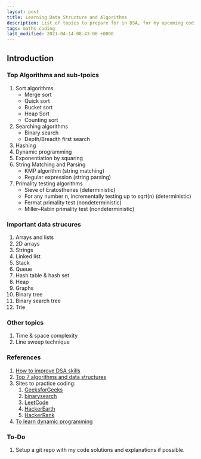 ```yaml
---
layout: post
title: Learning Data Structure and Algorithms
description: List of topics to prepare for in DSA, for my upcoming coding interviews
tags: maths coding
last_modified: 2021-04-14 08:43:00 +0000
---
```


## Introduction

### Top Algorithms and sub-tpoics

1. Sort algorithms
    * Merge sort
    * Quick sort
    * Bucket sort
    * Heap Sort
    * Counting sort
1. Searching algorithms
    * Binary search
    * Depth/Breadth first search
1. Hashing
1. Dynamic programming
1. Exponentiation by squaring
1. String Matching and Parsing
    * KMP algorithm (string matching)
    * Regular expression (string parsing)
1. Primality testing algorithms
    * Sieve of Eratosthenes (deterministic)
    * For any number n, incrementally testing up to sqrt(n) (deterministic)
    * Fermat primality test (nondeterministic)
    * Miller–Rabin primality test (nondeterministic)


### Important data strucures

1. Arrays and lists
1. 2D arrays
1. Strings
1. Linked list
1. Stack
1. Queue
1. Hash table & hash set
1. Heap
1. Graphs
1. Binary tree
1. Binary search tree
1. Trie


### Other topics

1. Time & space complexity
2. Line sweep technique


### References
1. [How to improve DSA skills](https://www.hackerearth.com/blog/developers/7-steps-to-improve-your-data-structure-and-algorithm-skills/)
1. [Top 7 algorithms and data structures](https://www.hackerearth.com/blog/developers/top-7-algorithms-data-structures-every-programmer-know/)
1. Sites to practice coding:
    1. [GeeksforGeeks](https://www.geeksforgeeks.org/)
    1. [binarysearch](https://binarysearch.com/)
    1. [LeetCode](https://leetcode.com/)
    1. [HackerEarth](https://www.hackerearth.com/)
    1. [HackerRank](https://www.hackerrank.com/)
1. [To learn dynamic programming](https://www.geeksforgeeks.org/top-20-dynamic-programming-interview-questions/)


### To-Do
1. Setup a git repo with my code solutions and explanations if possible.
